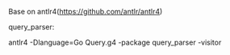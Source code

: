 Base on antlr4(https://github.com/antlr/antlr4)

query_parser:

antlr4 -Dlanguage=Go Query.g4 -package query_parser -visitor
